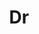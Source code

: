 ---
layout: person
given: Ulrike
family: Tillmann
department: Isaac Newton Institute for Mathematical Sciences
title: Dr
job_title: Director
crsid: ut213
image: /assets/upload/Tillman_Ulrike.jpeg
webpage: https://www.newton.ac.uk/about/prof-ulrike-tillmann/
biography: 'Ulrike Tillmann is a mathematician who has worked in topology, K-theory,
  and non-commutative geometry. Her well-known work on moduli spaces has been motivated
  by problems in quantum physics and string theory, while some of her recent work
  in applied topology addresses challenges in data science.


  Born in Germany, Tillmann attended her local grammar school. With the help of a
  Wien Scholarship she studied at Brandeis University and later received her PhD from
  Stanford University.  Following a post-doctoral position in Cambridge she spent
  most of her career in Oxford and Merton College. Currently she is the Rothschild
  & Sons Professor in Cambridge, Director of the Isaac Newton Institute,  President
  of the London Mathematical Society (LMS), and Vice-President of the International
  Mathematical Union (IMU).


  For her outstanding research Tillmann was awarded the Whitehead Prize by the LMS
  in 2004, the Bessel–Humboldt Forschungs Preis in 2008, elected an inaugural Fellow
  of the American Mathematical Society in 2012 and a Member of the Leopoldina in 2017.
  She has been a Fellow of the Alan Turing Institute since its establishment in 2015,
  and currently she serves on scientific boards of several international  institutions,
  including  the Austrian Science Foundation (FWF).


  A former member of  Council of the Royal Society 2017-20 during which time she also
  served as interim Vice-President, she has chaired the Royal Society''s Education
  Committee since 2020.'
---